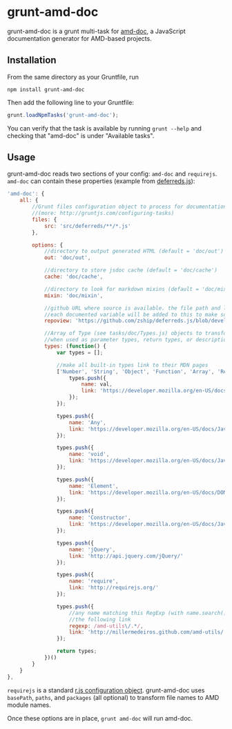 grunt-amd-doc
=============

grunt-amd-doc is a grunt multi-task for
[amd-doc](https://github.com/zship/amd-doc), a JavaScript documentation
generator for AMD-based projects.


Installation
-------------

From the same directory as your Gruntfile, run

```
npm install grunt-amd-doc
```

Then add the following line to your Gruntfile:

```js
grunt.loadNpmTasks('grunt-amd-doc');
```

You can verify that the task is available by running `grunt --help` and
checking that "amd-doc" is under "Available tasks".


Usage
-----

grunt-amd-doc reads two sections of your config: `amd-doc` and `requirejs`.
`amd-doc` can contain these properties (example from
[deferreds.js](https://github.com/zship/deferreds.js)):

```js
'amd-doc': {
	all: {
		//Grunt files configuration object to process for documentation
		//(more: http://gruntjs.com/configuring-tasks)
		files: {
			src: 'src/deferreds/**/*.js'
		},

		options: {
			//directory to output generated HTML (default = 'doc/out')
			out: 'doc/out',

			//directory to store jsdoc cache (default = 'doc/cache')
			cache: 'doc/cache',

			//directory to look for markdown mixins (default = 'doc/mixin')
			mixin: 'doc/mixin',

			//github URL where source is available. the file path and line number of
			//each documented variable will be added to this to make source links.
			repoview: 'https://github.com/zship/deferreds.js/blob/develop/',

			//Array of Type (see tasks/doc/Types.js) objects to transform into links
			//when used as parameter types, return types, or description namepaths
			types: (function() {
				var types = [];

				//make all built-in types link to their MDN pages
				['Number', 'String', 'Object', 'Function', 'Array', 'RegExp', 'Boolean'].forEach(function(val) {
					types.push({
						name: val,
						link: 'https://developer.mozilla.org/en-US/docs/JavaScript/Reference/Global_Objects/' + val
					});
				});

				types.push({
					name: 'Any',
					link: 'https://developer.mozilla.org/en-US/docs/JavaScript/Reference/Global_Objects'
				});

				types.push({
					name: 'void',
					link: 'https://developer.mozilla.org/en-US/docs/JavaScript/Reference/Global_Objects/undefined'
				});

				types.push({
					name: 'Element',
					link: 'https://developer.mozilla.org/en-US/docs/DOM/element'
				});

				types.push({
					name: 'Constructor',
					link: 'https://developer.mozilla.org/en-US/docs/JavaScript/Reference/Global_Objects/Object/constructor'
				});

				types.push({
					name: 'jQuery',
					link: 'http://api.jquery.com/jQuery/'
				});

				types.push({
					name: 'require',
					link: 'http://requirejs.org/'
				});

				types.push({
					//any name matching this RegExp (with name.search()) will be given
					//the following link
					regexp: /amd-utils\/.*/,
					link: 'http://millermedeiros.github.com/amd-utils/'
				});

				return types;
			})()
		}
	}
},
```

`requirejs` is a standard [r.js configuration
object](https://github.com/jrburke/r.js/blob/master/build/example.build.js).
grunt-amd-doc uses `basePath`, `paths`, and `packages` (all optional) to
transform file names to AMD module names.

Once these options are in place, `grunt amd-doc` will run amd-doc.
